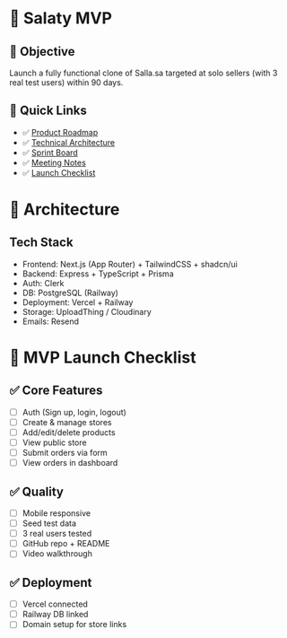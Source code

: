 # 🚀 Salaty MVP

## 🎯 Objective

Launch a fully functional clone of Salla.sa targeted at solo sellers (with 3 real test users) within 90 days.

## 🔗 Quick Links

- ✅ [Product Roadmap](#)
- ✅ [Technical Architecture](#)
- ✅ [Sprint Board](#)
- ✅ [Meeting Notes](#)
- ✅ [Launch Checklist](#)

# 🧱 Architecture

## Tech Stack

- Frontend: Next.js (App Router) + TailwindCSS + shadcn/ui
- Backend: Express + TypeScript + Prisma
- Auth: Clerk
- DB: PostgreSQL (Railway)
- Deployment: Vercel + Railway
- Storage: UploadThing / Cloudinary
- Emails: Resend

# 🚀 MVP Launch Checklist

## ✅ Core Features

- [ ] Auth (Sign up, login, logout)
- [ ] Create & manage stores
- [ ] Add/edit/delete products
- [ ] View public store
- [ ] Submit orders via form
- [ ] View orders in dashboard

## ✅ Quality

- [ ] Mobile responsive
- [ ] Seed test data
- [ ] 3 real users tested
- [ ] GitHub repo + README
- [ ] Video walkthrough

## ✅ Deployment

- [ ] Vercel connected
- [ ] Railway DB linked
- [ ] Domain setup for store links
